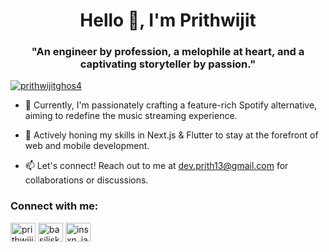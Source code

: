 <h1 align="center">Hello 👋, I'm Prithwijit</h1>
<h3 align="center">"An engineer by profession, a melophile at heart, and a captivating storyteller by passion."</h3>

<p align="left"> <a href="https://twitter.com/prithwijitghos4" target="blank"><img src="https://img.shields.io/twitter/follow/prithwijitghos4?logo=twitter&style=for-the-badge" alt="prithwijitghos4" /></a> </p>

- 🔭 Currently, I'm passionately crafting a feature-rich Spotify alternative, aiming to redefine the music streaming experience.

- 🌱 Actively honing my skills in Next.js & Flutter to stay at the forefront of web and mobile development.

- 📫 Let's connect! Reach out to me at dev.prith13@gmail.com for collaborations or discussions.

<h3 align="left">Connect with me:</h3>
<p align="left">
  <a href="https://twitter.com/prithwijitghos4" target="blank"><img align="center" src="https://raw.githubusercontent.com/rahuldkjain/github-profile-readme-generator/master/src/images/icons/Social/twitter.svg" alt="prithwijitghos4" height="30" width="40" /></a>
  <a href="https://linkedin.com/in/basiliskftw" target="blank"><img align="center" src="https://raw.githubusercontent.com/rahuldkjain/github-profile-readme-generator/master/src/images/icons/Social/linked-in-alt.svg" alt="basiliskftw" height="30" width="40" /></a>
  <a href="https://instagram.com/insxn_iac" target="blank"><img align="center" src="https://raw.githubusercontent.com/rahuldkjain/github-profile-readme-generator/master/src/images/icons/Social/instagram.svg" alt="insxn_iac" height="30" width="40" /></a>
</p>
